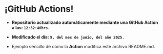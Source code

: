 # ¡GitHub Actions!
* **Repositorio actualizado automáticamente mediante una GitHub Action a las: `12:32:40hrs.`**
* **Modificado el día: `9, del mes de junio, del año 2025.`**

* Ejemplo sencillo de cómo la **Action** modifica este archivo README.md.
